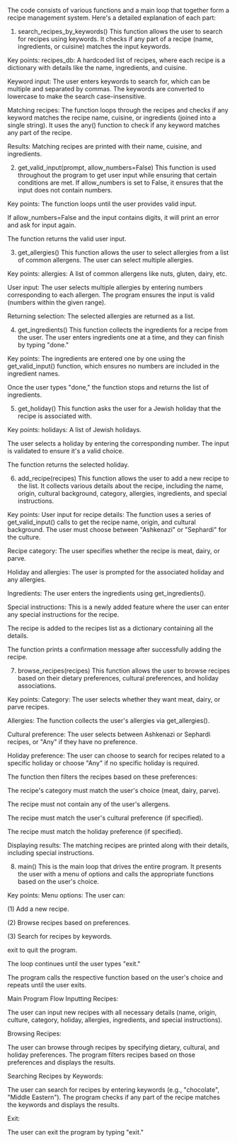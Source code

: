 The code consists of various functions and a main loop that together form a recipe management system. Here's a detailed explanation of each part:

1. search_recipes_by_keywords()
This function allows the user to search for recipes using keywords. It checks if any part of a recipe (name, ingredients, or cuisine) matches the input keywords.

Key points:
recipes_db: A hardcoded list of recipes, where each recipe is a dictionary with details like the name, ingredients, and cuisine.

Keyword input: The user enters keywords to search for, which can be multiple and separated by commas. The keywords are converted to lowercase to make the search case-insensitive.

Matching recipes: The function loops through the recipes and checks if any keyword matches the recipe name, cuisine, or ingredients (joined into a single string). It uses the any() function to check if any keyword matches any part of the recipe.

Results: Matching recipes are printed with their name, cuisine, and ingredients.

2. get_valid_input(prompt, allow_numbers=False)
This function is used throughout the program to get user input while ensuring that certain conditions are met. If allow_numbers is set to False, it ensures that the input does not contain numbers.

Key points:
The function loops until the user provides valid input.

If allow_numbers=False and the input contains digits, it will print an error and ask for input again.

The function returns the valid user input.

3. get_allergies()
This function allows the user to select allergies from a list of common allergens. The user can select multiple allergies.

Key points:
allergies: A list of common allergens like nuts, gluten, dairy, etc.

User input: The user selects multiple allergies by entering numbers corresponding to each allergen. The program ensures the input is valid (numbers within the given range).

Returning selection: The selected allergies are returned as a list.

4. get_ingredients()
This function collects the ingredients for a recipe from the user. The user enters ingredients one at a time, and they can finish by typing "done."

Key points:
The ingredients are entered one by one using the get_valid_input() function, which ensures no numbers are included in the ingredient names.

Once the user types "done," the function stops and returns the list of ingredients.

5. get_holiday()
This function asks the user for a Jewish holiday that the recipe is associated with.

Key points:
holidays: A list of Jewish holidays.

The user selects a holiday by entering the corresponding number. The input is validated to ensure it's a valid choice.

The function returns the selected holiday.

6. add_recipe(recipes)
This function allows the user to add a new recipe to the list. It collects various details about the recipe, including the name, origin, cultural background, category, allergies, ingredients, and special instructions.

Key points:
User input for recipe details: The function uses a series of get_valid_input() calls to get the recipe name, origin, and cultural background. The user must choose between "Ashkenazi" or "Sephardi" for the culture.

Recipe category: The user specifies whether the recipe is meat, dairy, or parve.

Holiday and allergies: The user is prompted for the associated holiday and any allergies.

Ingredients: The user enters the ingredients using get_ingredients().

Special instructions: This is a newly added feature where the user can enter any special instructions for the recipe.

The recipe is added to the recipes list as a dictionary containing all the details.

The function prints a confirmation message after successfully adding the recipe.

7. browse_recipes(recipes)
This function allows the user to browse recipes based on their dietary preferences, cultural preferences, and holiday associations.

Key points:
Category: The user selects whether they want meat, dairy, or parve recipes.

Allergies: The function collects the user's allergies via get_allergies().

Cultural preference: The user selects between Ashkenazi or Sephardi recipes, or "Any" if they have no preference.

Holiday preference: The user can choose to search for recipes related to a specific holiday or choose "Any" if no specific holiday is required.

The function then filters the recipes based on these preferences:

The recipe's category must match the user's choice (meat, dairy, parve).

The recipe must not contain any of the user's allergens.

The recipe must match the user's cultural preference (if specified).

The recipe must match the holiday preference (if specified).

Displaying results: The matching recipes are printed along with their details, including special instructions.

8. main()
This is the main loop that drives the entire program. It presents the user with a menu of options and calls the appropriate functions based on the user's choice.

Key points:
Menu options: The user can:

(1) Add a new recipe.

(2) Browse recipes based on preferences.

(3) Search for recipes by keywords.

exit to quit the program.

The loop continues until the user types "exit."

The program calls the respective function based on the user's choice and repeats until the user exits.

Main Program Flow
Inputting Recipes:

The user can input new recipes with all necessary details (name, origin, culture, category, holiday, allergies, ingredients, and special instructions).

Browsing Recipes:

The user can browse through recipes by specifying dietary, cultural, and holiday preferences. The program filters recipes based on those preferences and displays the results.

Searching Recipes by Keywords:

The user can search for recipes by entering keywords (e.g., "chocolate", "Middle Eastern"). The program checks if any part of the recipe matches the keywords and displays the results.

Exit:

The user can exit the program by typing "exit."

